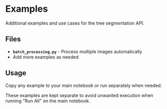 # Examples

Additional examples and use cases for the tree segmentation API.

## Files

- **`batch_processing.py`** - Process multiple images automatically
- Add more examples as needed

## Usage

Copy any example to your main notebook or run separately when needed.

These examples are kept separate to avoid unwanted execution when running "Run All" on the main notebook.